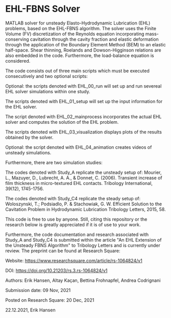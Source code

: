# EHL-FBNS Solver
MATLAB solver for unsteady Elasto-Hydrodynamic Lubrication (EHL) problems, based on the EHL-FBNS algorithm. The solver uses the Finite Volume (FV) discretization of the Reynolds equation incorporating mass-conserving cavitation through the cavity fraction and elastic deformation through the application of the Boundary Element Method (BEM) to an elastic half-space. Shear thinning, Roelands and Dowson-Higginson relations are also embedded in the code. Furthermore, the load-balance equation is considered.


The code consists out of three main scripts which must be executed consecutively and two optional scripts:

Optional: the scripts denoted with EHL_00_run will set up and run severeal EHL solver simulations within one study.

The scripts denoted with EHL_01_setup will set up the input information for the EHL solver.

The script denoted with EHL_02_mainprocess incorporates the actual EHL solver and computes the solution of the EHL problem.

The scripts denoted with EHL_03_visualization displays plots of the results obtained by the solver.

Optional: the script denoted with EHL_04_animation creates videos of unsteady simulations.


Furthermore, there are two simulation studies:

The codes denoted with Study_A replicate the unsteady setup of:
Mourier, L., Mazuyer, D., Lubrecht, A. A., & Donnet, C. (2006). Transient increase of film thickness in micro-textured EHL contacts. Tribology International, 39(12), 1745-1756.

The codes denoted with Study_C4 replicate the steady setup of:
Woloszynski, T.; Podsiadlo, P. & Stachowiak, G. W. Efficient Solution to the Cavitation Problem in Hydrodynamic Lubrication Tribology Letters, 2015, 58.


This code is free to use by anyone. Still, citing this repository or the research below is greatly appreciated if it is of use to your work.

Furthermore, the code documentation and research associated with Study_A and Study_C4 is submitted within the article "An EHL Extension of the Unsteady FBNS Algorithm" to Tribology Letters and is currently under review. The preprint can be found at Research Square:

Website:                    https://www.researchsquare.com/article/rs-1064824/v1

DOI:                        https://doi.org/10.21203/rs.3.rs-1064824/v1

Authors:                    Erik Hansen, Altay Kaçan, Bettina Frohnapfel, Andrea Codrignani

Submission date:            09 Nov, 2021

Posted on Research Square:  20 Dec, 2021


22.12.2021, Erik Hansen
